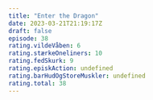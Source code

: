 ```yaml
---
title: "Enter the Dragon"
date: 2023-03-21T21:19:17Z
draft: false
episode: 38
rating.vildeVåben: 6
rating.stærkeOneliners: 10
rating.fedSkurk: 9
rating.episkAction: undefined
rating.barHudOgStoreMuskler: undefined
rating.total: 38
---
```


